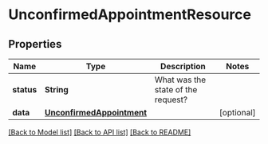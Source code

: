 # UnconfirmedAppointmentResource

## Properties
Name | Type | Description | Notes
------------ | ------------- | ------------- | -------------
**status** | **String** | What was the state of the request? | 
**data** | [**UnconfirmedAppointment**](UnconfirmedAppointment.md) |  | [optional] 

[[Back to Model list]](../README.md#documentation-for-models) [[Back to API list]](../README.md#documentation-for-api-endpoints) [[Back to README]](../README.md)


